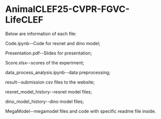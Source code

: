 # AnimalCLEF25-CVPR-FGVC-LifeCLEF

Below are information of each file: 

Code.ipynb--Code for resnet and dino model;

Presentation.pdf--Slides for presentation;

Score.xlsx--scores of the experiment;

data_process_analysis.ipynb--data preprocessing;

result--submission csv files to the website;

resnet_model_history--resnet model files;

dino_model_history--dino model files;

MegaModel--megamodel files and code with specific readme file inside.
